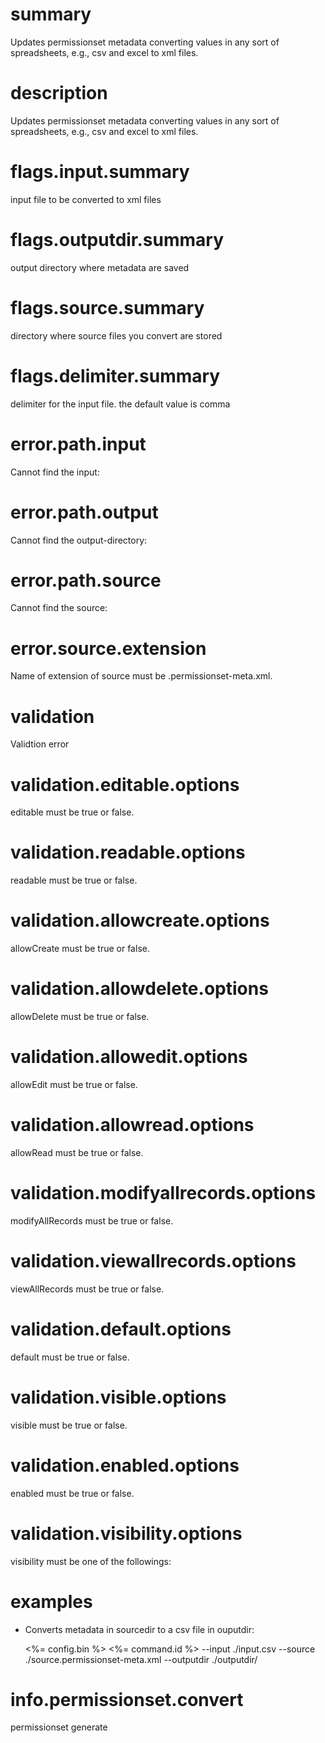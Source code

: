 # summary

Updates permissionset metadata converting values in any sort of spreadsheets, e.g., csv and excel to xml files.

# description

Updates permissionset metadata converting values in any sort of spreadsheets, e.g., csv and excel to xml files.

# flags.input.summary

input file to be converted to xml files

# flags.outputdir.summary

output directory where metadata are saved

# flags.source.summary

directory where source files you convert are stored

# flags.delimiter.summary

delimiter for the input file. the default value is comma

# error.path.input

Cannot find the input:

# error.path.output

Cannot find the output-directory:

# error.path.source

Cannot find the source:

# error.source.extension

Name of extension of source must be .permissionset-meta.xml.

# validation

Validtion error

# validation.editable.options

editable must be true or false.

# validation.readable.options

readable must be true or false.

# validation.allowcreate.options

allowCreate must be true or false.

# validation.allowdelete.options

allowDelete must be true or false.

# validation.allowedit.options

allowEdit must be true or false.

# validation.allowread.options

allowRead must be true or false.

# validation.modifyallrecords.options

modifyAllRecords must be true or false.

# validation.viewallrecords.options

viewAllRecords must be true or false.

# validation.default.options

default must be true or false.

# validation.visible.options

visible must be true or false.

# validation.enabled.options

enabled must be true or false.

# validation.visibility.options

visibility must be one of the followings:

# examples

- Converts metadata in sourcedir to a csv file in ouputdir:

  <%= config.bin %> <%= command.id %> --input ./input.csv --source ./source.permissionset-meta.xml --outputdir ./outputdir/

# info.permissionset.convert

permissionset generate
